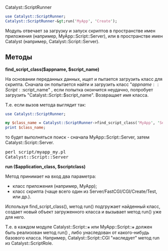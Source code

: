 ﻿Catalyst::ScriptRunner

```perl
use Catalyst::ScriptRunner;
Catalyst::ScriptRunner-&gt;run('MyApp', 'Create');
```

Модуль отвечает за загрузку и запуск скриптов в пространстве имен приложения (например, MyApp::Script::Server), или в пространстве имен Catalyst (например, Catalyst::Script::Server).

## Методы

**find_script_class($appname, $script_name)**

На основании переданных данных, ищет и пытается загрузить класс для скрипта. Сначала он попытается найти и загрузить класс "$appname::Script::$script_name" , если попытка окончится неудачно, попробует загрузить "Catalyst::Script::$script_name". Возвращает имя класса.

Т.е. если вызов метода выглядит так:

```perl
use Catalyst::ScriptRunner;

my $class_name = Catalyst::ScriptRunner->find_script_class('MyApp', 'Server');
print $class_name;
```

то будет выполняться поиск - сначала MyApp::Script::Server, затем Catalyst::Script::Server.

<pre>
perl script/myapp_my.pl
Catalyst::Script::Server
</pre>

**run ($application_class, $scriptclass)**

Метод принимает на вход два параметра:
<ul>
<li>класс приложения (например, MyApp);</li>
<li>класс скрипта (чаще всего один из Server/FastCGI/CGI/Create/Test, или др.).</li>
</ul>

Используя find_script_class(), метод run() подгружает найденный класс, создает новый объект загруженного класса и вызывает метод run() уже для него.

Т.е. в каждом модуле Catalyst::Script::&#9913; или MyApp::Script::&#9913; должен быть реализован метод run() , либо унаследован от какого-нибудь базового класса. Например, Catalyst::Script::CGI "наследует" метод run из Catalyst::ScriptRole.

